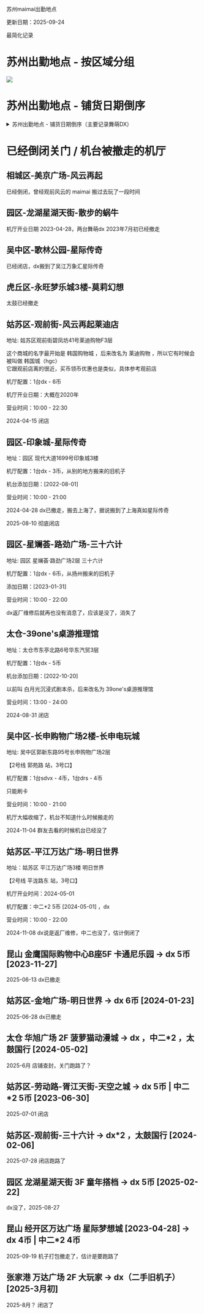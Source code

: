 苏州maimai出勤地点

更新日期：2025-09-24

最简化记录

# 苏州出勤地点 - 按区域分组

![](苏州出勤地点-latest.png)

# 苏州出勤地点 - 铺货日期倒序

<details> <summary>苏州出勤地点 - 铺货日期倒序（主要记录舞萌DX）</summary>

只记录个大概，机厅、机台、币数有变化，并不准确

```text

观前街 风云再起观前店 → 增加2台中二，从上海搬过来的旧机子 [2025-10-01]

吴中区 木渎镇 悠方购物中心 2F 山闪闪 → dx*2 6币 | 太鼓国行 15币 [2025-10-01] 观前三十六计重生过来的，机子是观前三十六计的机子

园区 印象城 3F 自游星空 → dx 5币 [2025-09-30]

昆山 花桥中骏世界城 4F 萌多拉都市幻想 → dx | 中二 [2025-09-23] 二手机子，上海嘉定信业店搬过来的

吴中区 海星生活广场 玖号玩家 → dx [2025-08-11]

姑苏区 观前街 风云再起 → dx增加一台撤走wacca [2025-08-09]

昆山 碧乐时光 3F 酷玩e族 → dx 可能是从别的地方搬过来的旧dx [2025-08-02]

- 吴江区 新湖广场 3F 卡通尼乐园 → 太鼓国行 5币 [2025-7月]

太仓 上海东路 万达广场 2F 宝贝王 → dx 4币 [2025-07-21]

昆山 青阳万达 3F 星河奇迹 → dx*2 4币[2025-07-15]

张家港 万达广场 3F 星贝尼家庭娱乐中心 → dx [2025-05-25]

相城区 永金广场 B1 玖号玩家动漫城 → dx 6币[2025-05-12]

常熟 昆承湖丰茂里 3F 酷乐空间 → dx 3币 [2025-5月初？]

昆山 九方购物中心 3F 星际传奇 → 旧dx 5币，从泰州来的 [2025-04-30]

相城区 天虹 3F 真快活 → dx*2（一新一旧，旧的那台从北京来的）、太鼓国行 [2025-04-18]

张家港 万达广场 2F 大玩家 → dx（二手旧机子）[2025-3月初]

姑苏区 观前街 风云再起 → dx增加一台（从西安搬过来的旧机子）[2025-03-05]

园区 龙湖星湖天街 3F 童年搭档 → dx 5币 [2025-02-22]

昆山 天虹 3F 宝贝王家庭中心 → dx [2025-01-22]

常熟 印象城 3F 菲游乐 → 旧机厅，新增dx [2025-01-15]

姑苏区 劳动路 胥江天街 3F 童年搭档 → dx 3币 [2024-12-24]

吴江区 盛泽镇 天虹购物中心 2F 星城战记 → dx | 中二*2	[2024-12-22]

相城区 复悦荟 2F 奇米尔电玩娱乐城 → dx [2024-12-02]

相城区 龙湖天街 3F 乐维尼超乐场 → dx*2 相城天街9月28日开业 [2024-09-28]

相城区 龙湖天街 4F 自游星空超级游乐汇  → dx，舞立方秀 相城天街9月28日开业 [2024-09-28]

昆山 花桥中骏世界城 卡通尼乐园 → 太鼓国行 [2024-9月]

吴江区 盛泽镇 碧桂园凤凰荟购物中心 2F 怪兽家庭娱乐中心 → 太鼓国行 6币 [2024-9月]

吴中区 尹山湖歌林公园 三十六计电玩城 → 1台dx，20240912

昆山 吾悦广场 2F 天空之城 → 旧机厅，20240813 到了台dx，5币

吴中区 永旺梦乐城 3F 三十六计电玩城 → 1台dx，2台中二，1台太鼓国行 [2024-8月初]开业

虎丘区 绿宝广场 3F 汤姆熊欢乐世界 → 太鼓国行 旧机厅，新进了个太鼓

昆山 景王东路 阅荟商业广场 3F 全球玩家电玩城 → dx [2024-07-15]

吴中区 万达广场 3F 兔子团电玩世界 → dx ，中二*2 [2024-07-10]

园区 永旺梦乐城 真快活 [2024-06-01]，第二台dx [2024-08-19]

张家港-吾悅广场-2F-城市英雄 → dx 5币 | 太鼓国行 8币 [2024-5月中旬]

太仓 华旭广场 2F 菠萝猫动漫城 → dx [2024-05-01] ，中二*2 ，太鼓国行 [2024-05-18]

姑苏区 平江万达广场 明日世界 [2024-05-01]，开了几天后 关了两个多月，[2024-07-19]再次开业，[2024-11-08] 机台已撤走

姑苏区 观前街 三十六计 → dx*2 6币→4币→6币 ，太鼓国行 12币 [2024-02-06]

园区 星斓荟·路劲广场 三十六计 → dx 6币 [2024-01-31] ，机台已撤走

【机台已撤走】姑苏区 金地广场 明日世界 → dx 6币 [2024-01-23]

园区 苏州中心北区 第一回合 → dx 6/8币，太鼓国行 8/10币，中二*2 6/8币 [2024-01-19]

园区 龙湖星湖天街 天空之城 → dx 3币 [2024-1月初]

【太鼓】吴中区 太湖中心MALL 卡通尼乐园 → 太鼓国行 8币 [2023-12月底]

昆山 金鹰国际购物中心B座5F 卡通尼乐园 → dx 5币 [2023-11-27]

常熟 万达广场2楼 桂满园 → dx 5币 [2023-11-20]

虎丘区 塔园路 狮山天街 4楼 明日世界 → 中二*2 6币 [2023-10月] | dx 6币 [2023-10-28]

【机台已撤走】虎丘区 永旺梦乐城 3楼 莫莉幻想苏州高新永旺梦乐城店 → 太鼓国行 10币 [2023-9月初]

常熟 方塔步行街 奈斯家庭娱乐中心(方塔街店) → dx 4币 | 中二*2 6币［2023-08-05］

虎丘区 永旺梦乐城 真快活 → dx*2 6币［2023-07-14］

常熟 琴湖溪里二期 引力矩阵 dx*2 4币［2023-06-30]，中二*2 4币 [2023-09-30]

姑苏区 劳动路 胥江天街 天空之城 → dx 3币 | 中二🐧*2 4币 ［2023-06-30］

吴江区 万宝财富商业广场 环游家族 → dx 非会员5/会员4币 ［2023-06-16］

昆山 经开区万达广场 星际梦想城 → dx 3币 [2023-04-28]

张家港 金茂览秀城 星际传奇 → dx 3币 [2022年底]

【机台已撤走】吴中区 长申购物广场 4楼 → sdvx 4币 drs 4币

太仓 39one's桌游推理馆（以前叫 白月光沉浸式剧本杀） → dx 5币 [2022-10-20]

吴中区 木渎影视城 兔子团都市乐园 → dx*2 4币 [20220912] | 中二 6币 [2023-04-17]（中二已经寄了）

【机台已撤走】园区 印象城 星际传奇 → dx 3币 [2022-08-01] 旧机子，机子出厂日期大概在2021-06-18

太仓 大玩家苏州太仓万达店 → dx 3币 [2022-01-12]

张家港 萌多拉都市幻想 → dx 4币 [2021年年底？]

相城区 汤姆熊欢乐世界（大悦春风里）→ dx 5币 [2021-11-10]

张家港 杨舍镇吾悅 NATAKIDS → dx 4币 [时间在卡通尼与大悦汤姆熊之间，2021年9-11月]

常熟 卡通尼苏州常熟永旺店 → dx 5币 [2021年9月？]

姑苏区 石路 天虹 星悦蓝海欢乐园 → dx 3币 [2021-08-21]

园区 苏州中心 南区6楼 第一回合 → dx 会员4币/非会员5币→会员6币/非会员8币 [2021年1月底]

【已闭店】姑苏区 风云再起莱迪店（也叫hgc，韩国城）→ dx 6币 [2020年]

昆山 万象汇 3楼 星际传奇 → dx 4币 [2019年底]

姑苏区 风云再起观前店 → dx 6币 [2019年底] | 旧框 3币3曲 | wacca 6币 | 太鼓 | 舞立方
```

</details>



# 已经倒闭关门 / 机台被撤走的机厅

## 相城区-美京广场-风云再起

已经倒闭，曾经观前风云的 maimai 搬过去玩了一段时间

## 园区-龙湖星湖天街-散步的蜗牛

机厅开业日期 2023-04-28，两台舞萌dx 2023年7月初已经撤走

## 吴中区-歌林公园-星际传奇

已经闭店，dx搬到了吴江万象汇星际传奇

## 虎丘区-永旺梦乐城3楼-莫莉幻想

太鼓已经撤走

## 姑苏区-观前街-风云再起莱迪店

地址: 姑苏区观前街碧凤坊41号莱迪购物F3层

这个商城的名字最开始是 韩国购物城 ，后来改名为 莱迪购物 ，所以它有时候会被叫做 韩国城（hgc）<br />
它跟观前店离的很近，买币领币优惠也是类似，具体参考观前店

机厅配置：1台dx - 6币

机厅开业日期：大概在2020年

营业时间：10:00 - 22:30

2024-04-15 闭店

## 园区-印象城-星际传奇

地址：园区 现代大道1699号印象城3楼

机厅配置：1台dx - 3币，从别的地方搬来的旧机子

机台添加日期：[2022-08-01]

营业时间：10:00 - 21:00

2024-04-28 dx已撤走，搬去上海了，据说搬到了上海真如星际传奇

2025-08-10 彻底闭店

## 园区-星斓荟-路劲广场-三十六计

地址: 园区 星斓荟·路劲广场2层 三十六计

机厅配置：1台dx - 6币，从扬州搬来的旧机子

添加日期：[2023-01-31]

营业时间：10:00 - 22:00

dx返厂维修后就再也没有消息了，应该是没了，消失了

## 太仓-39one's桌游推理馆

地址：太仓市东亭北路6号华东汽贸3层

机厅配置：1台dx - 5币

机台添加日期：[2022-10-20]

以前叫 白月光沉浸式剧本杀，后来改名为 39one's桌游推理馆

营业时间：13:00 - 24:00

2024-08-31 闭店

## 吴中区-长申购物广场2楼-长申电玩城

地址: 吴中区郭新东路95号长申购物广场2层

【2号线 郭苑路 站，3号口】

机厅配置：1台sdvx - 4币，1台drs - 4币

只能刷卡

营业时间：10:00 - 21:00

机厅大幅收缩了，机台不知道什么时候搬走的

2024-11-04 群友去看的时候机台已经没了

## 姑苏区-平江万达广场-明日世界

地址：姑苏区 平江万达广场3楼 明日世界

【2号线 平泷路东 站，3号口】

机厅开业时间：2024-05-01

机厅配置：中二*2 5币 [2024-05-01] ，dx

营业时间：10:00 - 22:00

2024-11-08 dx说是返厂维修，中二也没了，估计倒闭了

## 昆山 金鹰国际购物中心B座5F 卡通尼乐园 → dx 5币 [2023-11-27]

2025-06-13 dx已撤走

## 姑苏区-金地广场-明日世界 → dx 6币 [2024-01-23]

2025-06-28 dx已撤走

## 太仓 华旭广场 2F 菠萝猫动漫城 → dx ，中二*2 ，太鼓国行 [2024-05-02]

2025-6月 店铺查封，关门跑路了？

## 姑苏区-劳动路-胥江天街-天空之城 → dx 5币 | 中二*2 5币 [2023-06-30]

2025-07-01 闭店

## 姑苏区-观前街-三十六计 → dx*2 ，太鼓国行 [2024-02-06]

2025-07-28 闭店跑路了

## 园区 龙湖星湖天街 3F 童年搭档 → dx 5币 [2025-02-22]

dx没了，2025-08-27

## 昆山 经开区万达广场 星际梦想城 [2023-04-28] → dx 4币 | 中二*2 4币  

2025-09-19 机子打包撤走了，估计是要跑路了

## 张家港 万达广场 2F 大玩家 → dx（二手旧机子）[2025-3月初]

2025-8月？ 闭店了